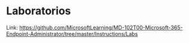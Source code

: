 # Laboratorios

Link: https://github.com/MicrosoftLearning/MD-102T00-Microsoft-365-Endpoint-Administrator/tree/master/Instructions/Labs
